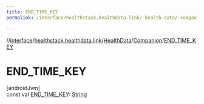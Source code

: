 ```yaml
---
title: END_TIME_KEY
permalink: /interface/healthstack.healthdata.link/-health-data/-companion/-e-n-d_-t-i-m-e_-k-e-y.html

---
```

//[interface](../../../../index.html)/[healthstack.healthdata.link](../../index.html)/[HealthData](../index.html)/[Companion](index.html)/[END_TIME_KEY](-e-n-d_-t-i-m-e_-k-e-y.html)



# END_TIME_KEY



[androidJvm]\
const val [END_TIME_KEY](-e-n-d_-t-i-m-e_-k-e-y.html): [String](https://kotlinlang.org/api/latest/jvm/stdlib/kotlin/-string/index.html)





